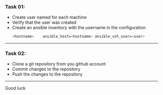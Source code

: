 ### Task 01:

- Create user named <hostname> for each machine
- Verify that the user was created
- Create an ansible inventory with the username in the configuration
  ```sh
  <hostname>    ansible_host=<hostname> ansible_ssh_user=<user>
  ```

---

### Task 02:

- Clone a git repository from you github account
- Commit changes to the repository
- Push the changes to the repository
  

---

Good luck